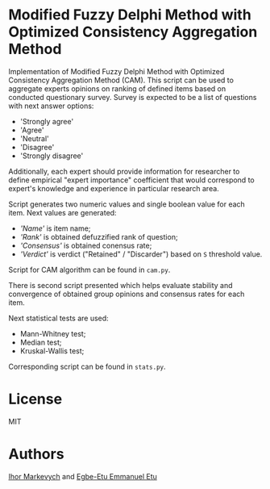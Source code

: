 # Modified Fuzzy Delphi Method with Optimized Consistency Aggregation Method

Implementation of Modified Fuzzy Delphi Method with Optimized Consistency Aggregation Method (CAM). This script can be used to aggregate experts opinions on ranking of defined items based on conducted questionary survey. Survey is expected to be a list of questions with next answer options: 
* 'Strongly agree'
* 'Agree'
* 'Neutral'
* 'Disagree'
* 'Strongly disagree'

Additionally, each expert should provide information for researcher to define empirical "expert importance" coefficient that would correspond to expert's knowledge and experience in particular research area.  
  
Script generates two numeric values and single boolean value for each item. Next values are generated:
* *'Name'* is item name;
* *'Rank'* is obtained defuzzified rank of question;
* *'Consensus'* is obtained conensus rate;
* *'Verdict'* is verdict ("Retained" / "Discarder") based on `S` threshold value.


Script for CAM algorithm can be found in `cam.py`.   
  
There is second script presented which helps evaluate stability and convergence of obtained group opinions and consensus rates for each item.  
  
Next statistical tests are used:
* Mann-Whitney test;
* Median test;
* Kruskal-Wallis test;

Corresponding script can be found in `stats.py`.   

# License
MIT

# Authors
[Ihor Markevych](mailto:ih.markevych@gmail.com) and [Egbe-Etu Emmanuel Etu](mailto:fw7443@wayne.edu)
